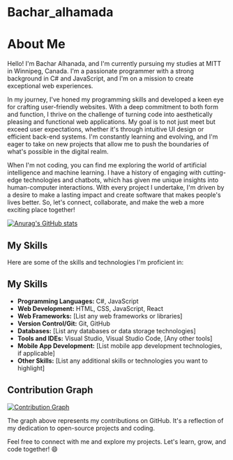 # Bachar_alhamada
# About Me
Hello! I'm Bachar Alhanada, and I'm currently pursuing my studies at MITT in Winnipeg, Canada. I'm a passionate programmer with a strong background in C# and JavaScript, and I'm on a mission to create exceptional web experiences.

In my journey, I've honed my programming skills and developed a keen eye for crafting user-friendly websites. With a deep commitment to both form and function, I thrive on the challenge of turning code into aesthetically pleasing and functional web applications. My goal is to not just meet but exceed user expectations, whether it's through intuitive UI design or efficient back-end systems. I'm constantly learning and evolving, and I'm eager to take on new projects that allow me to push the boundaries of what's possible in the digital realm.

When I'm not coding, you can find me exploring the world of artificial intelligence and machine learning. I have a history of engaging with cutting-edge technologies and chatbots, which has given me unique insights into human-computer interactions. With every project I undertake, I'm driven by a desire to make a lasting impact and create software that makes people's lives better. So, let's connect, collaborate, and make the web a more exciting place together!

[![Anurag's GitHub stats](https://github-readme-stats.vercel.app/api?username=Bachar_alhamada)](https://github.com/anuraghazra/github-readme-stats)


## My Skills

Here are some of the skills and technologies I'm proficient in:

## My Skills

- **Programming Languages:** C#, JavaScript
- **Web Development:** HTML, CSS, JavaScript, React
- **Web Frameworks:** [List any web frameworks or libraries]
- **Version Control/Git:** Git, GitHub
- **Databases:** [List any databases or data storage technologies]
- **Tools and IDEs:** Visual Studio, Visual Studio Code, [Any other tools]
- **Mobile App Development:** [List mobile app development technologies, if applicable]
- **Other Skills:** [List any additional skills or technologies you want to highlight]


## Contribution Graph

[![Contribution Graph](https://activity-graph.herokuapp.com/graph?username=your-username)](https://github.com/your-username)

The graph above represents my contributions on GitHub. It's a reflection of my dedication to open-source projects and coding.

Feel free to connect with me and explore my projects. Let's learn, grow, and code together! 😄
